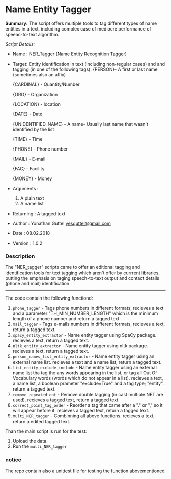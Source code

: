 # Name Entity Tagger
**Summary:** The script offers multiple tools to tag different types of name entities in a text, including complex case of mediocre performance of speeac-to-text algorithm.

__Script Details_:_
- Name :        NER_Tagger (Name Entity Recognition Tagger)
- Target:      Entity identification in text (including non-regular cases) and and tagging (in one of the following tags):
     {PERSON}- A first or last name (sometimes also an affix)

     {CARDINAL} - Quantity/Number

     {ORG} - Organization

     {LOCATION} - location

     {DATE} - Date

     {UNIDENTIFIED_NAME} - A name- Usually last name that wasn't identified by the list

     {TIME} - Time

     {PHONE} - Phone number

     {MAIL} - E-mail

     {FAC} - Facility

     {MONEY} - Money

- Arguments :   
    1. A plain text
    2. A name list
- Returning :   A tagged text
- Author :      Yonathan Guttel yesguttel@gmail.com
- Date :        08.02.2018
- Version :     1.0.2
 
### Description

The "NER_tagger" scripts came to offer an editional tagging and identification tools for text tagging which aren't offer by currrent libraries, putting the emphasis on taging speech-to-text output and contact details (phone and mail) identification.

***
The code contain the following functiond:

1. `phone_tagger` - Tags phone numbers in different formats, recieves a text and a parameter "TH_MIN_NUMBER_LENGTH" which is the minimum length of a  phone number and return a tagged text
2. `mail_tagger` - Tags e-mails numbers in different formats, recieves a text, return a tagged text.
3. `spacy_entity_extractor` - Name entity tagger using SpaCy package. recieves a text, return a tagged text.
4. `nltk_entity_extractor` - Name entity tagger using nltk package. recieves a text, return a tagged text.
5. `person_names_list_entity_extractor` - Name entity tagger using an external name list. recieves a text and a name list, return a tagged text.
6. `list_entity_exclude_include` - Name entity tagger using an external name list tha tag the any words appearing in the list, or tag all Out Of Vocabulary words (words which do not appear in a list). recieves a text, a name list, a boolean prameter "exclude=True" and a tag type; "entity".  return a tagged text.
7. `remove_repeated_ent` - Remove double tagging (in cast multiple NET are used). recieves a tagged text, return a tagged text.
8. `correct_point_tag_order` - Reorder a tag that came after a "." or "," so it will appear before it. recieves a tagged text, return a tagged text.
9. `multi_NER_tagger` - Combinning all above functions. recieves a  text, return a edited tagged text.

Than the main  script is run for the test:
1. Upload the data.
2. Run the `multi_NER_tagger`

### notice

The repo contain also a unittest file for testing the function abovementioned
